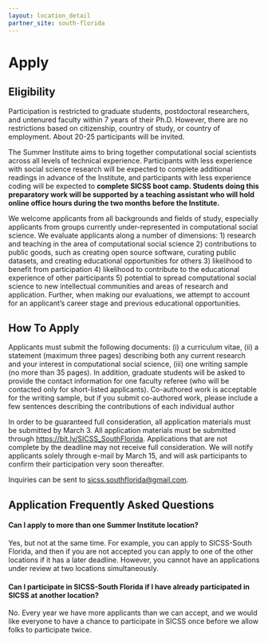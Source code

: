 ```yaml
---
layout: location_detail
partner_site: south-florida
---
```


# Apply

## Eligibility

Participation is restricted to graduate students, postdoctoral researchers, and untenured faculty within 7 years of their Ph.D. However, there are no restrictions based on citizenship, country of study, or country of employment. About 20-25 participants will be invited.

The Summer Institute aims to bring together computational social scientists across all levels of technical experience. Participants with less experience with social science research will be expected to complete additional readings in advance of the Institute, and participants with less experience coding will be expected to **complete SICSS boot camp. Students doing this preparatory work will be supported by a teaching assistant who will hold online office hours during the two months before the Institute.**

We welcome applicants from all backgrounds and fields of study, especially applicants from groups currently under-represented in computational social science. We evaluate applicants along a number of dimensions: 1) research and teaching in the area of computational social science 2) contributions to public goods, such as creating open source software, curating public datasets, and creating educational opportunities for others 3) likelihood to benefit from participation 4) likelihood to contribute to the educational experience of other participants 5) potential to spread computational social science to new intellectual communities and areas of research and application. Further, when making our evaluations, we attempt to account for an applicant’s career stage and previous educational opportunities.

## How To Apply

Applicants must submit the following documents:  (i) a curriculum vitae, (ii) a statement (maximum three pages) describing both any current research and your interest in computational social science, (iii) one writing sample (no more than 35 pages). In addition, graduate students will be asked to provide the contact information for one faculty referee (who will be contacted only for short-listed applicants).  Co-authored work is acceptable for the writing sample, but if you submit co-authored work, please include a few sentences describing the contributions of each individual author

In order to be guaranteed full consideration, all application materials must be submitted by March 3. All application materials must be submitted through https://bit.ly/SICSS_SouthFlorida. Applications that are not complete by the deadline may not receive full consideration. We will notify applicants solely through e-mail by March 15, and will ask participants to confirm their participation very soon thereafter.

Inquiries can be sent to sicss.southflorida@gmail.com.

## Application Frequently Asked Questions

#### Can I apply to more than one Summer Institute location?

Yes, but not at the same time. For example, you can apply to SICSS-South Florida, and then if you are not accepted you can apply to one of the other locations if it has a later deadline. However, you cannot have an applications under review at two locations simultaneously.

#### Can I participate in SICSS-South Florida if I have already participated in SICSS at another location?

No. Every year we have more applicants than we can accept, and we would like everyone to have a chance to participate in SICSS once before we allow folks to participate twice.
